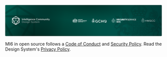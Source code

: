 <img src="https://github.com/mi6/.github/raw/main/profile/sis-gh-banner.png" alt="" />

MI6 in open source follows a [Code of Conduct](https://github.com/mi6/ic-design-system/blob/main/CODE_OF_CONDUCT.md) and [Security Policy](https://github.com/mi6/ic-design-system/blob/main/SECURITY.md). Read the Design System's [Privacy Policy](https://design.sis.gov.uk/icds/privacy-policy).
